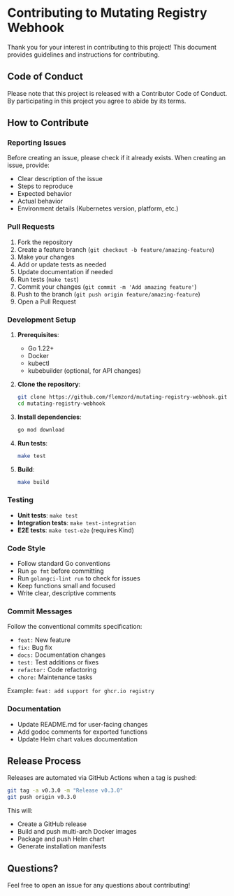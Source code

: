 # Contributing to Mutating Registry Webhook

Thank you for your interest in contributing to this project! This document provides guidelines and instructions for contributing.

## Code of Conduct

Please note that this project is released with a Contributor Code of Conduct. By participating in this project you agree to abide by its terms.

## How to Contribute

### Reporting Issues

Before creating an issue, please check if it already exists. When creating an issue, provide:

- Clear description of the issue
- Steps to reproduce
- Expected behavior
- Actual behavior
- Environment details (Kubernetes version, platform, etc.)

### Pull Requests

1. Fork the repository
2. Create a feature branch (`git checkout -b feature/amazing-feature`)
3. Make your changes
4. Add or update tests as needed
5. Update documentation if needed
6. Run tests (`make test`)
7. Commit your changes (`git commit -m 'Add amazing feature'`)
8. Push to the branch (`git push origin feature/amazing-feature`)
9. Open a Pull Request

### Development Setup

1. **Prerequisites**:
   - Go 1.22+
   - Docker
   - kubectl
   - kubebuilder (optional, for API changes)

2. **Clone the repository**:
   ```bash
   git clone https://github.com/flemzord/mutating-registry-webhook.git
   cd mutating-registry-webhook
   ```

3. **Install dependencies**:
   ```bash
   go mod download
   ```

4. **Run tests**:
   ```bash
   make test
   ```

5. **Build**:
   ```bash
   make build
   ```

### Testing

- **Unit tests**: `make test`
- **Integration tests**: `make test-integration`
- **E2E tests**: `make test-e2e` (requires Kind)

### Code Style

- Follow standard Go conventions
- Run `go fmt` before committing
- Run `golangci-lint run` to check for issues
- Keep functions small and focused
- Write clear, descriptive comments

### Commit Messages

Follow the conventional commits specification:

- `feat:` New feature
- `fix:` Bug fix
- `docs:` Documentation changes
- `test:` Test additions or fixes
- `refactor:` Code refactoring
- `chore:` Maintenance tasks

Example: `feat: add support for ghcr.io registry`

### Documentation

- Update README.md for user-facing changes
- Add godoc comments for exported functions
- Update Helm chart values documentation

## Release Process

Releases are automated via GitHub Actions when a tag is pushed:

```bash
git tag -a v0.3.0 -m "Release v0.3.0"
git push origin v0.3.0
```

This will:
- Create a GitHub release
- Build and push multi-arch Docker images
- Package and push Helm chart
- Generate installation manifests

## Questions?

Feel free to open an issue for any questions about contributing!